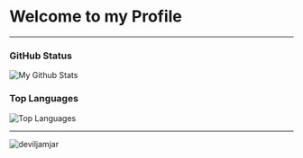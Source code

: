 <!--
**JonathanTheZero/JonathanTheZero** is a ✨ _special_ ✨ repository because its `README.md` (this file) appears on your GitHub profile.

Here are some ideas to get you started:

- 🔭 I’m currently working on ...
- 🌱 I’m currently learning ...
- 👯 I’m looking to collaborate on ...
- 🤔 I’m looking for help with ...
- 💬 Ask me about ...
- 📫 How to reach me: ...
- 😄 Pronouns: ...
- ⚡ Fun fact: ...
-->

# Welcome to my Profile

<hr />

### GitHub Status
![My Github Stats](https://github-readme-stats.vercel.app/api?username=JonathanTheZero&show_icons=true&theme=tokyonight&count_private=true&hide_border=true&include_all_commits=true)
### Top Languages
![Top Languages](https://github-readme-stats.vercel.app/api/top-langs/?username=JonathanTheZero&theme=tokyonight&count_private=true&hide_border=true&layout=compact)<br/>

<hr />

<p align="left"> <img src="https://komarev.com/ghpvc/?username=deviljamjar" alt="deviljamjar" /> </p>
